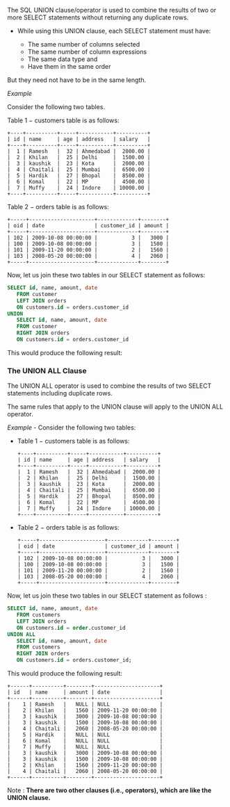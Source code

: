 
The SQL UNION clause/operator is used to combine the results of two or more SELECT statements without returning any duplicate rows.

- While using this UNION clause, each SELECT statement must have:

  - The same number of columns selected
  - The same number of column expressions
  - The same data type and
  - Have them in the same order

But they need not have to be in the same length.    

_Example_

Consider the following two tables.

Table 1 − customers table is as follows:
    
    +----+----------+-----+-----------+----------+
    | id | name     | age | address   | salary   |
    +----+----------+-----+-----------+----------+
    |  1 | Ramesh   |  32 | Ahmedabad |  2000.00 |
    |  2 | Khilan   |  25 | Delhi     |  1500.00 |
    |  3 | kaushik  |  23 | Kota      |  2000.00 |
    |  4 | Chaitali |  25 | Mumbai    |  6500.00 |
    |  5 | Hardik   |  27 | Bhopal    |  8500.00 |
    |  6 | Komal    |  22 | MP        |  4500.00 |
    |  7 | Muffy    |  24 | Indore    | 10000.00 |
    +----+----------+-----+-----------+----------+

Table 2 − orders table is as follows:

    +-----+---------------------+-------------+--------+
    | oid | date                | customer_id | amount |
    +-----+---------------------+-------------+--------+
    | 102 | 2009-10-08 00:00:00 |           3 |   3000 |
    | 100 | 2009-10-08 00:00:00 |           3 |   1500 |
    | 101 | 2009-11-20 00:00:00 |           2 |   1560 |
    | 103 | 2008-05-20 00:00:00 |           4 |   2060 |
    +-----+---------------------+-------------+--------+

Now, let us join these two tables in our SELECT statement as follows:

```sql
SELECT id, name, amount, date
   FROM customer
   LEFT JOIN orders
   ON customers.id = orders.customer_id
UNION
   SELECT id, name, amount, date
   FROM customer
   RIGHT JOIN orders
   ON customers.id = orders.customer_id
```

This would produce the following result:

### The UNION ALL Clause
The UNION ALL operator is used to combine the results of two SELECT statements including duplicate rows.

The same rules that apply to the UNION clause will apply to the UNION ALL operator.

_Example_ - 
Consider the following two tables:

* Table 1 − customers table is as follows:
 
      +----+----------+-----+-----------+----------+
      | id | name     | age | address   | salary   |
      +----+----------+-----+-----------+----------+
      |  1 | Ramesh   |  32 | Ahmedabad |  2000.00 |
      |  2 | Khilan   |  25 | Delhi     |  1500.00 |
      |  3 | kaushik  |  23 | Kota      |  2000.00 |
      |  4 | Chaitali |  25 | Mumbai    |  6500.00 |
      |  5 | Hardik   |  27 | Bhopal    |  8500.00 |
      |  6 | Komal    |  22 | MP        |  4500.00 |
      |  7 | Muffy    |  24 | Indore    | 10000.00 |
      +----+----------+-----+-----------+----------+

* Table 2 − orders table is as follows:

      +-----+---------------------+-------------+--------+
      | oid | date                | customer_id | amount |
      +-----+---------------------+-------------+--------+
      | 102 | 2009-10-08 00:00:00 |           3 |   3000 |
      | 100 | 2009-10-08 00:00:00 |           3 |   1500 |
      | 101 | 2009-11-20 00:00:00 |           2 |   1560 |
      | 103 | 2008-05-20 00:00:00 |           4 |   2060 |
      +-----+---------------------+-------------+--------+

Now, let us join these two tables in our SELECT statement as follows :
```sql
SELECT id, name, amount, date
   FROM customers
   LEFT JOIN orders
   ON customers.id = order.customer_id
UNION ALL
   SELECT id, name, amount, date
   FROM customers
   RIGHT JOIN orders
   ON customers.id = orders.customer_id;
```

This would produce the following result:
    
    +------+----------+--------+---------------------+
    | id   | name     | amount | date                |
    +------+----------+--------+---------------------+
    |    1 | Ramesh   |   NULL | NULL                |
    |    2 | Khilan   |   1560 | 2009-11-20 00:00:00 |
    |    3 | kaushik  |   3000 | 2009-10-08 00:00:00 |
    |    3 | kaushik  |   1500 | 2009-10-08 00:00:00 |
    |    4 | Chaitali |   2060 | 2008-05-20 00:00:00 |
    |    5 | Hardik   |   NULL | NULL                |
    |    6 | Komal    |   NULL | NULL                |
    |    7 | Muffy    |   NULL | NULL                |
    |    3 | kaushik  |   3000 | 2009-10-08 00:00:00 |
    |    3 | kaushik  |   1500 | 2009-10-08 00:00:00 |
    |    2 | Khilan   |   1560 | 2009-11-20 00:00:00 |
    |    4 | Chaitali |   2060 | 2008-05-20 00:00:00 |
    +------+----------+--------+---------------------+

Note : **There are two other clauses (i.e., operators), which are like the UNION clause.**
